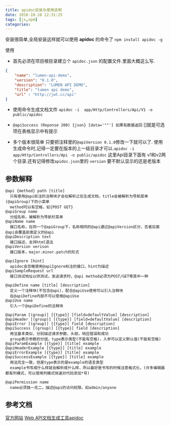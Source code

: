 ```yaml
---
title: apidoc安装与使用说明
date: 2016-10-28 22:31:25
tags: [js,npm]
categories:
---
```

安装很简单,全局安装这样就可以使用 **apidoc** 的命令了
`npm install apidoc -g `

使用
- 首先必须在项目根目录建立个 `apidoc.json` 的配置文件.里面大概这么写.
```json
{
    "name": "lumen-api-demo",
    "version": "0.1.0",
    "description": "LUMEN API DEMO",
    "title": "lumen api demo",
    "url" : "http://jwt.cc/api"
}
```

- 使用命令生成文档文件 `apidoc -i  app/Http/Controllers/Api/V1 -o public/apidoc`

-  `@apiSuccess (Reponse 200) {json} [data='""'] 如果有数据返回` []就是可选项在表格显示中有提示

- 多个版本很简单 只要把注释里的`@apiVersion 0.1.0`修改一下就可以了. 使用生成命令时,记得一定要在版本的上一级目录才可以.`apidoc -i  app/Http/Controllers/Api -o public/apidoc` 这里Api目录下面有 v1和v2两个目录.还有记得修改`apidoc.json`里的 `version` 要不默认显示的还是老版本

## 参数解释

```
@api {method} path [title]
  只有使用@api标注的注释块才会在解析之后生成文档，title会被解析为导航菜单(@apiGroup)下的小菜单
  method可以有空格，如{POST GET}
@apiGroup name
  分组名称，被解析为导航栏菜单
@apiName name
  接口名称，在同一个@apiGroup下，名称相同的@api通过@apiVersion区分，否者后面@api会覆盖前面定义的@api
@apiDescription text
  接口描述，支持html语法
@apiVersion verison
  接口版本，major.minor.patch的形式

@apiIgnore [hint]
  apidoc会忽略使用@apiIgnore标注的接口，hint为描述
@apiSampleRequest url
  接口测试地址以供测试，发送请求时，@api method必须为POST/GET等其中一种

@apiDefine name [title] [description]
  定义一个注释块(不包含@api)，配合@apiUse使用可以引入注释块
  在@apiDefine内部不可以使用@apiUse
@apiUse name
  引入一个@apiDefine的注释块

@apiParam [(group)] [{type}] [field=defaultValue] [description]
@apiHeader [(group)] [{type}] [field=defaultValue] [description]
@apiError [(group)] [{type}] field [description]
@apiSuccess [(group)] [{type}] field [description]
  用法基本类似，分别描述请求参数、头部，响应错误和成功
  group表示参数的分组，type表示类型(不能有空格)，入参可以定义默认值(不能有空格)
@apiParamExample [{type}] [title] example
@apiHeaderExample [{type}] [title] example
@apiErrorExample [{type}] [title] example
@apiSuccessExample [{type}] [title] example
  用法完全一致，但是type表示的是example的语言类型
  example书写成什么样就会解析成什么样，所以最好是书写的时候注意格式化，(许多编辑器都有列模式，可以使用列模式快速对代码添加*号)

@apiPermission name
  name必须独一无二，描述@api的访问权限，如admin/anyone
```


## 参考文档
[官方网站](http://apidocjs.com/#demo)
[Web API文档生成工具apidoc](http://www.jianshu.com/p/bb5a4f5e588a)
